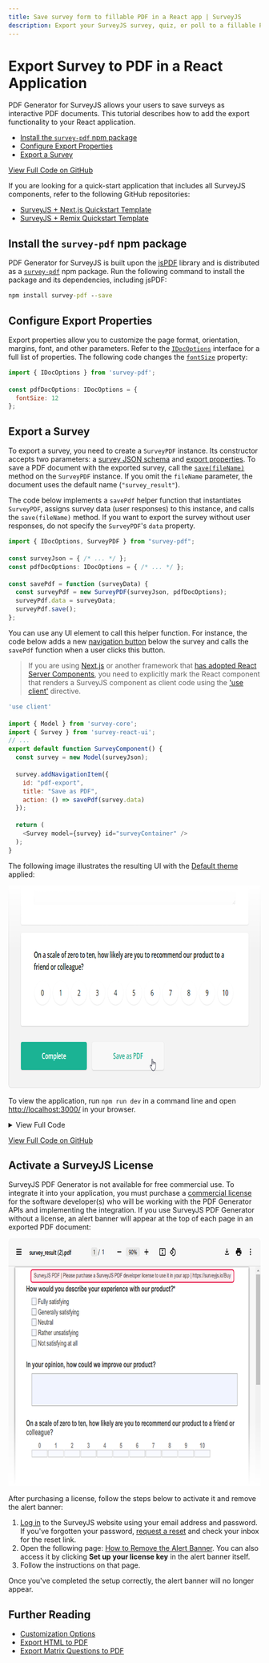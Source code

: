```yaml
---
title: Save survey form to fillable PDF in a React app | SurveyJS
description: Export your SurveyJS survey, quiz, or poll to a fillable PDF form in a React application. A step-by-step guide to help you get started.
---
```

# Export Survey to PDF in a React Application

PDF Generator for SurveyJS allows your users to save surveys as interactive PDF documents. This tutorial describes how to add the export functionality to your React application.

- [Install the `survey-pdf` npm package](#install-the-survey-pdf-npm-package)
- [Configure Export Properties](#configure-export-properties)
- [Export a Survey](#export-a-survey)

[View Full Code on GitHub](https://github.com/surveyjs/code-examples/tree/main/get-started-pdf/react (linkStyle))

If you are looking for a quick-start application that includes all SurveyJS components, refer to the following GitHub repositories:

- <a href="https://github.com/surveyjs/surveyjs-nextjs" target="_blank">SurveyJS + Next.js Quickstart Template</a>
- <a href="https://github.com/surveyjs/surveyjs-remix" target="_blank">SurveyJS + Remix Quickstart Template</a>

## Install the `survey-pdf` npm package

PDF Generator for SurveyJS is built upon the <a href="https://github.com/parallax/jsPDF#readme" target="_blank">jsPDF</a> library and is distributed as a <a href="https://www.npmjs.com/package/survey-pdf" target="_blank">`survey-pdf`</a> npm package. Run the following command to install the package and its dependencies, including jsPDF:

```cmd
npm install survey-pdf --save
```

## Configure Export Properties

Export properties allow you to customize the page format, orientation, margins, font, and other parameters. Refer to the [`IDocOptions`](/Documentation/Pdf-Export?id=idocoptions) interface for a full list of properties. The following code changes the [`fontSize`](/Documentation/Pdf-Export?id=idocoptions#fontSize) property:

```js
import { IDocOptions } from 'survey-pdf';

const pdfDocOptions: IDocOptions = {
  fontSize: 12
};
```

## Export a Survey

To export a survey, you need to create a `SurveyPDF` instance. Its constructor accepts two parameters: a [survey JSON schema](/Documentation/Library?id=design-survey-create-a-simple-survey#define-a-static-survey-model-in-json) and [export properties](#configure-export-properties). To save a PDF document with the exported survey, call the [`save(fileName)`](/Documentation/Pdf-Export?id=surveypdf#save) method on the `SurveyPDF` instance. If you omit the `fileName` parameter, the document uses the default name (`"survey_result"`).

The code below implements a `savePdf` helper function that instantiates `SurveyPDF`, assigns survey data (user responses) to this instance, and calls the `save(fileName)` method. If you want to export the survey without user responses, do not specify the `SurveyPDF`'s `data` property.

```js
import { IDocOptions, SurveyPDF } from "survey-pdf";

const surveyJson = { /* ... */ };
const pdfDocOptions: IDocOptions = { /* ... */ };

const savePdf = function (surveyData) {
  const surveyPdf = new SurveyPDF(surveyJson, pdfDocOptions);
  surveyPdf.data = surveyData;
  surveyPdf.save();
};
```

You can use any UI element to call this helper function. For instance, the code below adds a new [navigation button](/Documentation/Library?id=iaction) below the survey and calls the `savePdf` function when a user clicks this button.

> If you are using [Next.js](https://nextjs.org) or another framework that [has adopted React Server Components](https://react.dev/learn/start-a-new-react-project#bleeding-edge-react-frameworks), you need to explicitly mark the React component that renders a SurveyJS component as client code using the ['use client'](https://react.dev/reference/react/use-client) directive.

```js
'use client'

import { Model } from 'survey-core';
import { Survey } from 'survey-react-ui';
// ...
export default function SurveyComponent() {
  const survey = new Model(surveyJson);
  
  survey.addNavigationItem({
    id: "pdf-export",
    title: "Save as PDF",
    action: () => savePdf(survey.data)
  });

  return (
    <Survey model={survey} id="surveyContainer" />
  );
}
```

The following image illustrates the resulting UI with the [Default theme](https://surveyjs.io/form-library/documentation/manage-default-themes-and-styles) applied:

<img src="./images/surveypdf-navigation-button.png" alt="Export Survey to PDF - Save as PDF navigation button" width="772" height="404">

To view the application, run `npm run dev` in a command line and open [http://localhost:3000/](http://localhost:3000/) in your browser.

<details>
    <summary>View Full Code</summary>  

```js
// components/Survey.tsx
'use client'

import 'survey-core/survey-core.css';
import { Model } from 'survey-core';
import { Survey } from 'survey-react-ui';
import { IDocOptions, SurveyPDF } from 'survey-pdf';

const surveyJson = {
  elements: [{
    name: "satisfaction-score",
    title: "How would you describe your experience with our product?",
    type: "radiogroup",
    choices: [
      { value: 5, text: "Fully satisfying" },
      { value: 4, text: "Generally satisfying" },
      { value: 3, text: "Neutral" },
      { value: 2, text: "Rather unsatisfying" },
      { value: 1, text: "Not satisfying at all" }
    ],
    isRequired: true
  }, {
    name: "how-can-we-improve",
    title: "In your opinion, how could we improve our product?",
    type: "comment"
  }, {
    name: "nps-score",
    title: "On a scale of zero to ten, how likely are you to recommend our product to a friend or colleague?",
    type: "rating",
    rateMin: 0,
    rateMax: 10,
  }],
  completedHtml: "Thank you for your feedback!",
};

const pdfDocOptions: IDocOptions = {
  fontSize: 12
};

const savePdf = (surveyData: any) => {
  const surveyPdf = new SurveyPDF(surveyJson, pdfDocOptions);
  surveyPdf.data = surveyData;
  surveyPdf.save();
};

export default function SurveyComponent() {
  const survey = new Model(surveyJson);
  
  survey.addNavigationItem({
    id: "pdf-export",
    title: "Save as PDF",
    action: () => savePdf(survey.data)
  });

  return (
    <Survey model={survey} id="surveyContainer" />
  );
}
```

```js
// survey/page.tsx
import dynamic from 'next/dynamic';

const SurveyComponent = dynamic(() => import("@/components/Survey"), {
  ssr: false
});

export default function Survey() {
  return (
    <SurveyComponent />
  );
}

```

</details>

[View Full Code on GitHub](https://github.com/surveyjs/code-examples/tree/main/get-started-pdf/react (linkStyle))

## Activate a SurveyJS License

SurveyJS PDF Generator is not available for free commercial use. To integrate it into your application, you must purchase a [commercial license](https://surveyjs.io/licensing) for the software developer(s) who will be working with the PDF Generator APIs and implementing the integration. If you use SurveyJS PDF Generator without a license, an alert banner will appear at the top of each page in an exported PDF document:

<img src="./images/alert-banner-pdf.png" alt="SurveyJS PDF Generator: Alert banner" width="772" height="494">

After purchasing a license, follow the steps below to activate it and remove the alert banner:

1. [Log in](https://surveyjs.io/login) to the SurveyJS website using your email address and password. If you've forgotten your password, [request a reset](https://surveyjs.io/reset-password) and check your inbox for the reset link.
2. Open the following page: [How to Remove the Alert Banner](https://surveyjs.io/remove-alert-banner). You can also access it by clicking **Set up your license key** in the alert banner itself.
3. Follow the instructions on that page.

Once you've completed the setup correctly, the alert banner will no longer appear.

## Further Reading

- [Customization Options](/Documentation/Pdf-Export?id=Customization-Options)
- [Export HTML to PDF](/Documentation/Pdf-Export?id=HtmlToPdf)
- [Export Matrix Questions to PDF](/Documentation/Pdf-Export?id=MatrixToPdf)